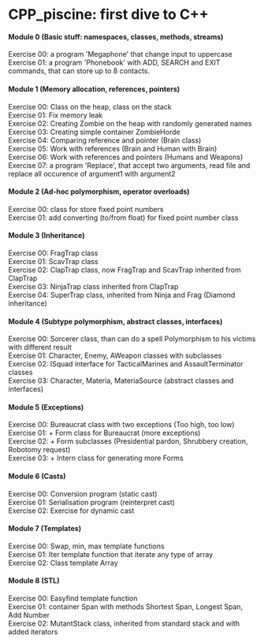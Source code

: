 # CPP_piscine: first dive to C++

#### Module 0 (Basic stuff: namespaces, classes, methods, streams)
Exercise 00: a program 'Megaphone' that change input to uppercase <br />
Exercise 01: a program 'Phonebook' with ADD, SEARCH and EXIT commands, that can store up to 8 contacts.
#### Module 1 (Memory allocation, references, pointers)
Exercise 00: Class on the heap, class on the stack <br />
Exercise 01: Fix memory leak <br />
Exercise 02: Creating Zombie on the heap with randomly generated names<br />
Exercise 03: Creating simple container ZombieHorde<br />
Exercise 04: Comparing reference and pointer (Brain class)<br />
Exercise 05: Work with references (Brain and Human with Brain)<br />
Exercise 06: Work with references and pointers (Humans and Weapons)<br />
Exercise 07: a program 'Replace', that accept two arguments, read file and replace all occurence of argument1 with argument2
#### Module 2 (Ad-hoc polymorphism, operator overloads)
Exercise 00: class for store fixed point numbers<br />
Exercise 01: add converting (to/from float) for fixed point number class
#### Module 3 (Inheritance)
Exercise 00: FragTrap class<br />
Exercise 01: ScavTrap class<br />
Exercise 02: ClapTrap class, now FragTrap and ScavTrap inherited from ClapTrap<br />
Exercise 03: NinjaTrap class inherited from ClapTrap<br />
Exercise 04: SuperTrap class, inherited from Ninja and Frag (Diamond inheritance)
#### Module 4 (Subtype polymorphism, abstract classes, interfaces)
Exercise 00: Sorcerer class, than can do a spell Polymorphism to his victims with different result<br />
Exercise 01: Character, Enemy, AWeapon classes with subclasses<br />
Exercise 02: ISquad interface for TacticalMarines and AssaultTerminator classes<br />
Exercise 03: Character, Materia, MateriaSource (abstract classes and interfaces)
#### Module 5 (Exceptions)
Exercise 00: Bureaucrat class with two exceptions (Too high, too low)<br />
Exercise 01: + Form class for Bureaucrat (more exceptions)<br />
Exercise 02: + Form subclasses (Presidential pardon, Shrubbery creation, Robotomy request)<br />
Exercise 03: + Intern class for generating more Forms
#### Module 6 (Casts)
Exercise 00: Conversion program (static cast)<br />
Exercise 01: Serialisation program (reinterpret cast)<br />
Exercise 02: Exercise for dynamic cast
#### Module 7 (Templates)
Exercise 00: Swap, min, max template functions<br />
Exercise 01: Iter template function that iterate any type of array<br />
Exercise 02: Class template Array
#### Module 8 (STL)
Exercise 00: Easyfind template function<br />
Exercise 01: container Span with methods Shortest Span, Longest Span, Add Number<br />
Exercise 02: MutantStack class, inherited from standard stack and with added iterators
